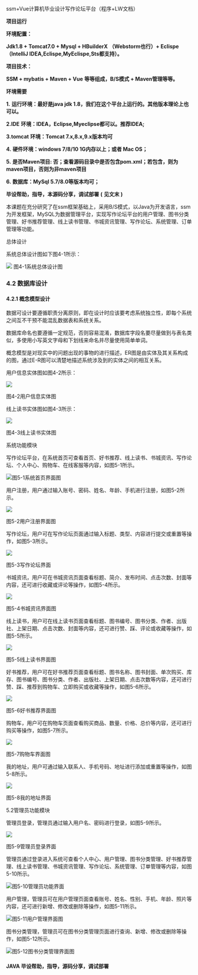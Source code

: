 ssm+Vue计算机毕业设计写作论坛平台（程序+LW文档）

**项目运行**

**环境配置：**

**Jdk1.8 + Tomcat7.0 + Mysql + HBuilderX** **（Webstorm也行）+ Eclispe（IntelliJ
IDEA,Eclispe,MyEclispe,Sts都支持）。**

**项目技术：**

**SSM + mybatis + Maven + Vue** **等等组成，B/S模式 + Maven管理等等。**

**环境需要**

**1.** **运行环境：最好是java jdk 1.8，我们在这个平台上运行的。其他版本理论上也可以。**

**2.IDE** **环境：IDEA，Eclipse,Myeclipse都可以。推荐IDEA;**

**3.tomcat** **环境：Tomcat 7.x,8.x,9.x版本均可**

**4.** **硬件环境：windows 7/8/10 1G内存以上；或者 Mac OS；**

**5.** **是否Maven项目: 否；查看源码目录中是否包含pom.xml；若包含，则为maven项目，否则为非maven项目**

**6.** **数据库：MySql 5.7/8.0等版本均可；**

**毕设帮助，指导，本源码分享，调试部署** **(** **见文末** **)**

本课题在充分研究了在ssm框架基础上，采用B/S模式，以Java为开发语言，ssm为开发框架，MySQL为数据管理平台，实现写作论坛平台的用户管理、图书分类管理、好书推荐管理、线上读书管理、书城资讯管理、写作论坛、系统管理、订单管理等功能。

总体设计

系统总体设计图如下图4-1所示：

![](./res/9daa61a98fd64dcf9fa10725cb4b366b.png) 图4-1系统总体设计图

### 4.2 数据库设计

#### 4.2.1 概念模型设计

数据可设计要遵循职责分离原则，即在设计时应该要考虑系统独立性，即每个系统之间互不干预不能混乱数据表和系统关系。

数据库命名也要遵循一定规范，否则容易混淆，数据库字段名要尽量做到与表名类似，多使用小写英文字母和下划线来命名并尽量使用简单单词。

概念模型是对现实中的问题出现的事物的进行描述，ER图是由实体及其关系构成的图，通过E-R图可以清楚地描述系统涉及到的实体之间的相互关系。

用户信息实体图如图4-2所示：

![](./res/d7c85321403f4a0a894490576c4db254.png)

图4-2用户信息实体图

线上读书实体图如图4-3所示：

![](./res/c85c4aa12c414b9cacfa21920e0fba2a.png)

图4-3线上读书实体图

系统功能模块

写作论坛平台，在系统首页可查看首页、好书推荐、线上读书、书城资讯、写作论坛、个人中心、购物车、在线客服等内容，如图5-1所示。

![](./res/17c4d8846ab24ae7a324ba90a8109149.png)图5-1系统首页界面图

用户注册，用户通过输入账号、密码、姓名、年龄、手机进行注册，如图5-2所示。

![](./res/1ba69d61d57544a1b18a98113cda998a.png)

图5-2用户注册界面图

写作论坛，用户可在写作论坛页面通过输入标题、类型、内容进行提交或重置等操作，如图5-3所示。

![](./res/9f95a021763b41adaff3b59af7b1f0f9.png)

图5-3写作论坛界面

书城资讯，用户可在书城资讯页面查看标题、简介、发布时间、点击次数、封面等内容，还可进行收藏或评论等操作，如图5-4所示。

![](./res/0cd88664188644538030880785ac6039.png)

图5-4书城资讯界面图

线上读书，用户可在线上读书页面查看标题、图书编号、图书分类、作者、出版社、上架日期、点击次数、封面等内容，还可进行赞、踩、评论或收藏等操作，如图5-5所示。

![](./res/445b4fc3df7d48bb8ff070f22521c1f0.png)

图5-5线上读书界面图

好书推荐，用户可在好书推荐页面查看标题、图书名称、图书封面、单次购买、库存、图书编号、图书分类、作者、出版社、上架日期、点击次数等内容，还可进行赞、踩、推荐到购物车、立即购买或收藏等操作，如图5-6所示。

![](./res/0f898125321047c9a6de61fbeb13de2a.png)

图5-6好书推荐界面图

购物车，用户可在购物车页面查看购买商品、数量、价格、总价等内容，还可进行购买等操作，如图5-7所示。

![](./res/a1493589d45744e385236acd41ea7857.png)

图5-7购物车界面图

我的地址，用户可通过输入联系人、手机号码、地址进行添加或重置等操作，如图5-8所示。

![](./res/c096eaa0d5704ad5ba08d0cc4128d5a0.png)

图5-8我的地址界面

5.2管理员功能模块

管理员登录，管理员通过输入用户名、密码进行登录，如图5-9所示。

![](./res/0f4e7630a5ed4ccfb79fe607261d0735.png)

图5-9管理员登录界面

管理员通过登录进入系统可查看个人中心、用户管理、图书分类管理、好书推荐管理、线上读书管理、书城资讯管理、写作论坛、系统管理、订单管理等内容，如图5-10所示。

![](./res/b8410d1f0a7944c8926ea80f6e807b95.png)图5-10管理员功能界面

用户管理，管理员可在用户管理页面查看账号、姓名、性别、手机、年龄、照片等内容，还可进行新增、修改或删除等操作，如图5-11所示。

![](./res/a3f3194bdea343fbb327785e69ed4923.png)图5-11用户管理界面图

图书分类管理，管理员可在图书分类管理页面进行查询、新增、修改或删除等操作，如图5-12所示。

![](./res/5179bb2f5bc64d46b5fbe4725411c7d5.png)图5-12图书分类管理界面图

#### **JAVA** **毕设帮助，指导，源码分享，调试部署**

